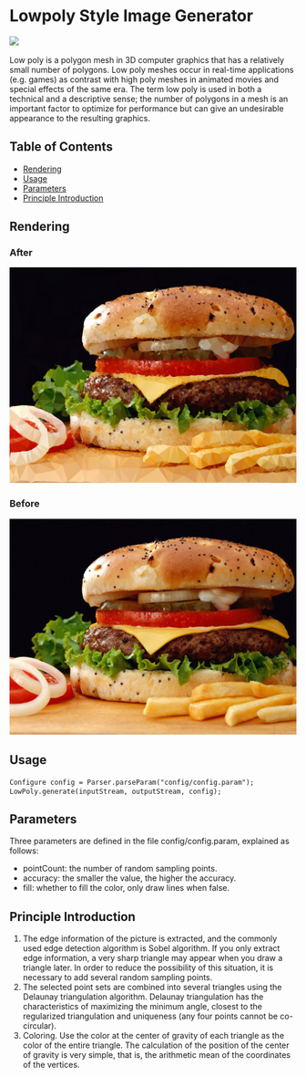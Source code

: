 # Lowpoly Style Image Generator
![](https://img.shields.io/github/license/nce3xin/lowpoly.svg)

Low poly is a polygon mesh in 3D computer graphics that has a relatively small number of polygons. Low poly meshes occur in real-time applications (e.g. games) as contrast with high poly meshes in animated movies and special effects of the same era. The term low poly is used in both a technical and a descriptive sense; the number of polygons in a mesh is an important factor to optimize for performance but can give an undesirable appearance to the resulting graphics.

## Table of Contents
- [Rendering](#Rendering)
- [Usage](#Usage)
- [Parameters](#Parameters)
- [Principle Introduction](#Principle-Introduction)

## Rendering
### After
![](image/hamberger_lowpoly.jpg)
### Before
![](image/hamberger.jpg)

## Usage
```
Configure config = Parser.parseParam("config/config.param");
LowPoly.generate(inputStream, outputStream, config);
```
## Parameters
Three parameters are defined in the file config/config.param, explained as follows:
- pointCount: the number of random sampling points.
- accuracy: the smaller the value, the higher the accuracy.
- fill: whether to fill the color, only draw lines when false.

## Principle Introduction
1. The edge information of the picture is extracted, and the commonly used edge detection algorithm is Sobel algorithm. If you only extract edge information, a very sharp triangle may appear when you draw a triangle later. In order to reduce the possibility of this situation, it is necessary to add several random sampling points.
2. The selected point sets are combined into several triangles using the Delaunay triangulation algorithm. Delaunay triangulation has the characteristics of maximizing the minimum angle, closest to the regularized triangulation and uniqueness (any four points cannot be co-circular).
3. Coloring. Use the color at the center of gravity of each triangle as the color of the entire triangle. The calculation of the position of the center of gravity is very simple, that is, the arithmetic mean of the coordinates of the vertices.